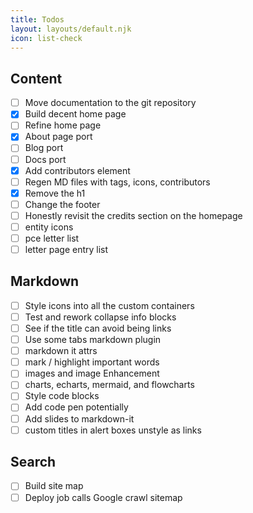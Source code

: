 ```yaml
---
title: Todos
layout: layouts/default.njk
icon: list-check
---
```


## Content
- [ ] Move documentation to the git repository
- [x] Build decent home page
- [ ] Refine home page
- [x] About page port
- [ ] Blog port
- [ ] Docs port
- [x] Add contributors element
- [ ] Regen MD files with tags, icons, contributors
- [x] Remove the h1
- [ ] Change the footer
- [ ] Honestly revisit the credits section on the homepage
- [ ] entity icons
- [ ] pce letter list
- [ ] letter page entry list

## Markdown
- [ ] Style icons into all the custom containers
- [ ] Test and rework collapse info blocks
- [ ] See if the title can avoid being links
- [ ] Use some tabs markdown plugin
- [ ] markdown it attrs
- [ ] mark / highlight important words
- [ ] images and image Enhancement
- [ ] charts, echarts, mermaid, and flowcharts
- [ ] Style code blocks
- [ ] Add code pen potentially
- [ ] Add slides to markdown-it
- [ ] custom titles in alert boxes unstyle as links

## Search
- [ ] Build site map
- [ ] Deploy job calls Google crawl sitemap